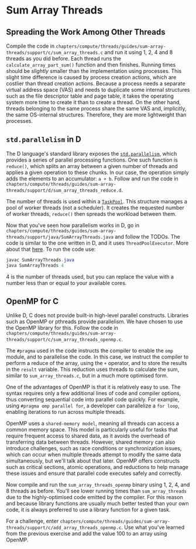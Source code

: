 # Sum Array Threads

## Spreading the Work Among Other Threads

Compile the code in `chapters/compute/threads/guides/sum-array-threads/support/c/sum_array_threads.c` and run it using 1, 2, 4 and 8 threads as you did before.
Each thread runs the `calculate_array_part_sum()` function and then finishes.
Running times should be _slightly_ smaller than the implementation using processes.
This slight time difference is caused by process creation actions, which are costlier than thread creation actions.
Because a process needs a separate virtual address space (VAS) and needs to duplicate some internal structures such as the file descriptor table and page table, it takes the operating system more time to create it than to create a thread.
On the other hand, threads belonging to the same process share the same VAS and, implicitly, the same OS-internal structures.
Therefore, they are more lightweight than processes.

## `std.parallelism` in D

The D language's standard library exposes the [`std.parallelism`](https://dlang.org/phobos/std_parallelism.html), which provides a series of parallel processing functions.
One such function is `reduce()`, which splits an array between a given number of threads and applies a given operation to these chunks.
In our case, the operation simply adds the elements to an accumulator: `a + b`.
Follow and run the code in `chapters/compute/threads/guides/sum-array-threads/support/d/sum_array_threads_reduce.d`.

The number of threads is used within a [`TaskPool`](https://dlang.org/phobos/std_parallelism.html#.TaskPool).
This structure manages a pool of worker threads (not a scheduler).
It creates the requested number of worker threads, `reduce()` then spreads the workload between them.

Now that you've seen how parallelism works in D, go in `chapters/compute/threads/guides/sum-array-threads/support/java/SumArrayThreads.java` and follow the TODOs.
The code is similar to the one written in D, and it uses `ThreadPoolExecutor`.
More about that [here](https://www.baeldung.com/thread-pool-java-and-guava).
To run the code use:

```java
javac SumArrayThreads.java
java SumArrayThreads 4
```

4 is the number of threads used, but you can replace the value with a number less than or equal to your available cores.

## OpenMP for C

Unlike D, C does not provide built-in high-level parallel constructs.
Libraries such as OpenMP or pthreads provide parallelism.
We have chosen to use the OpenMP library for this.
Follow the code in `chapters/compute/threads/guides/sum-array-threads/support/c/sum_array_threads_openmp.c`.

The `#pragma` used in the code instructs the compiler to enable the `omp` module, and to parallelise the code.
In this case, we instruct the compiler to perform a reduce of the array, using the `+` operator, and to store the results in the `result` variable.
This reduction uses threads to calculate the sum, similar to `sum_array_threads.c`, but in a much more optimised form.

One of the advantages of OpenMP is that it is relatively easy to use.
The syntax requires only a few additional lines of code and compiler options, thus converting sequential code into parallel code quickly.
For example, using `#pragma omp parallel for`, a developer can parallelize a `for loop`, enabling iterations to run across multiple threads.

OpenMP uses a `shared-memory model`, meaning all threads can access a common memory space.
This model is particularly useful for tasks that require frequent access to shared data, as it avoids the overhead of transferring data between threads.
However, shared memory can also introduce challenges, such as race conditions or synchronization issues, which can occur when multiple threads attempt to modify the same data simultaneously, but we'll talk about that later.
OpenMP offers constructs such as critical sections, atomic operations, and reductions to help manage these issues and ensure that parallel code executes safely and correctly.

Now compile and run the `sum_array_threads_openmp` binary using 1, 2, 4, and 8 threads as before.
You'll see lower running times than `sum_array_threads` due to the highly-optimised code emitted by the compiler.
For this reason and because library functions are usually much better tested than your own code, it is always preferred to use a library function for a given task.

For a challenge, enter `chapters/compute/threads/guides/sum-array-threads/support/c/add_array_threads_openmp.c`.
Use what you've learned from the previous exercise and add the value 100 to an array using OpenMP.
